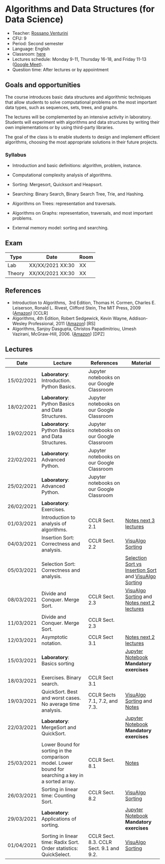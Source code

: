 # Algorithms and Data Structures (for Data Science)

* Teacher: [Rossano Venturini](http://pages.di.unipi.it/rossano)
* CFU: 9
* Period: Second semester
* Language: English
* Classroom: [here](https://classroom.google.com/u/1/c/MTU5MjgwMTQ5NTk1)
* Lectures schedule: Monday 9-11, Thursday 16-18, and Friday 11-13 ([Google Meet](https://meet.google.com/lookup/f5575mxwil?authuser=1&hs=179)).
* Question time: After lectures or by appointment

## Goals and opportunities

The course introduces basic data structures and algorithmic techniques that allow students to solve computational problems on the most important data types, such as sequences, sets, trees, and graphs.

The lectures will be complemented by an intensive activity in laboratory.
Students will experiment with algorithms and data structures by writing their own implementations or by using third-party libraries.

The goal of the class is to enable students to design and implement efficient algorithms, choosing the most appropriate solutions in their future projects.

### Syllabus

- Introduction and basic definitions: algorithm, problem, instance.

- Computational complexity analysis of algorithms.

- Sorting: Mergesort, Quicksort and Heapsort.

- Searching: Binary Search, Binary Search Tree, Trie, and Hashing.

- Algorithms on Trees: representation and traversals.

- Algorithms on Graphs: representation, traversals, and most important problems.

- External memory model: sorting and searching.

## Exam

| Type | Date | Room |
| ------------- | ------------- | ------------- | 
| Lab | XX/XX/2021 XX:30 | XX |
| Theory | XX/XX/2021 XX:30 | XX |


## References
*   Introduction to Algorithms,  3rd Edition, Thomas H. Cormen, Charles E. Leiserson, Ronald L. Rivest, Clifford Stein, The MIT Press, 2009 ([Amazon](http://www.amazon.com/Introduction-Algorithms-3rd-Thomas-Cormen/dp/0262033844/ref=sr_1_1?s=books&ie=UTF8&qid=1443160441&sr=1-1&keywords=introduction+to+algorithms)) [CCLR]
*   Algorithms, 4th Edition, Robert Sedgewick, Kevin Wayne, Addison-Wesley Professional, 2011 ([Amazon](http://www.amazon.com/Algorithms-4th-Edition-Robert-Sedgewick/dp/032157351X/ref=pd_sim_14_2?ie=UTF8&refRID=1A2NFN935EST0ZQARB6H&dpID=51UDgHU9z9L&dpSrc=sims&preST=_AC_UL160_SR130%2C160_)) [RS]
*   Algorithms, Sanjoy Dasgupta, Christos Papadimitriou, Umesh Vazirani, McGraw-Hill, 2006\. ([Amazon](http://www.amazon.com/Algorithms-Sanjoy-Dasgupta/dp/0073523402)) [DPZ]

## Lectures
| Date | Lecture | References | Material |
| ------------- | ------------- | ------------- | ------------- |
| 15/02/2021 | **Laboratory**: Introduction.  Python Basics. | Jupyter notebooks on our Google Classroom | |
| 18/02/2021 | **Laboratory**: Python Basics and Data Structures. | Jupyter notebooks on our Google Classroom  | |
| 19/02/2021 | **Laboratory**: Python Basics and Data Structures. | Jupyter notebooks on our Google Classroom  | |
| 22/02/2021 | **Laboratory**: Advanced Python. | Jupyter notebooks on our Google Classroom  | |
| 25/02/2021 | **Laboratory**: Advanced Python. | Jupyter notebooks on our Google Classroom  | |
| 26/02/2021 | **Laboratory**: Exercises. | | |
| 01/03/2021 | Introduction to analysis of algorithms.| CCLR Sect. 2.1 | [Notes next 3 lectures](Notes/Lecture_01-02-03.pdf)|
| 04/03/2021 | Insertion Sort: Correctness and analysis.| CCLR Sect. 2.2 | [VisuAlgo Sorting](https://visualgo.net/en/sorting) |
| 05/03/2021 | Selection Sort: Correctness and analysis.|  | [Selection Sort vs Insertion Sort ](Notes/L01_Insertion_Sort_vs_Selection_Sort.ipynb) and [VisuAlgo Sorting](https://visualgo.net/en/sorting)|
| 08/03/2021 | Divide and Conquer. Merge Sort. | CCLR Sect. 2.3  | [VisuAlgo Sorting](https://visualgo.net/en/sorting) and  [Notes next 2 lectures](Notes/Lecture_04-05.pdf) |
| 11/03/2021 | Divide and Conquer. Merge Sort. | CCLR Sect. 2.3  |  |
| 12/03/2021 | Asymptotic notation. | CCLR Sect 3.1 | [Notes next 2 lectures](Notes/Lecture_06-07.pdf) |  
| 15/03/2021 | **Laboratory**: Basics sorting | | [Jupyter Notebook](Lab/Lecture_01/L01_Basic_Sorting_no_sols.ipynb) **Mandatory exercises** |
| 18/03/2021 | Exercises. Binary search. | CCLR Sect 3.1 | |
| 19/03/2021 | QuickSort. Best and worst cases. No average time analysis. | CCLR Sects 7.1, 7.2, and 7.3. | [VisuAlgo Sorting](https://visualgo.net/en/sorting) and [Notes](Notes/Lecture_08.pdf) |
| 22/03/2021 | **Laboratory**: MergeSort and QuickSort. | | [Jupyter Notebook](Lab/Lecture_02/L02_Sorting_no_sols.ipynb) **Mandatory exercises** |  
| 25/03/2021 | Lower Bound for sorting in the comparison model. Lower bound for searching a key in a sorted array. | CCLR Sect. 8.1 |[Notes](Notes/Lecture_09.pdf) |
| 26/03/2021 | Sorting in linear time: Counting Sort. | CCLR Sect. 8.2 | [VisuAlgo Sorting](https://visualgo.net/en/sorting) | 
| 29/03/2021 | **Laboratory**: Applications of sorting. | | [Jupyter Notebook](Lab/Lecture_03/L03_Sorting_Applications_Greedy_Algorithms_no_sols.ipynb) **Mandatory exercises** |  
| 01/04/2021 |  Sorting in linear time: Radix Sort. Order statistics: QuickSelect. | CCLR Sect. 8.3. CCLR Sect. 9.1 and 9.2. | [VisuAlgo Sorting](https://visualgo.net/en/sorting) | 

